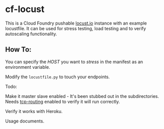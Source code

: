 # cf-locust

This is a Cloud Foundry pushable [locust.io](http://locust.io/) instance with an example locustfile. It can be used for stress testing, load testing and to verify autoscaling functionality.

## How To:

You can specify the _HOST_ you want to *stress* in the manifest as an environment variable.

Modify the `locustfile.py` to touch your endpoints.

Todo:

Make it master slave enabled - It's been stubbed out in the subdirectories.  Needs [tcp-routing](https://github.com/cloudfoundry-incubator/cf-tcp-router) enabled to verify it will run correctly.

Verify it works with Heroku.

Usage documents.
